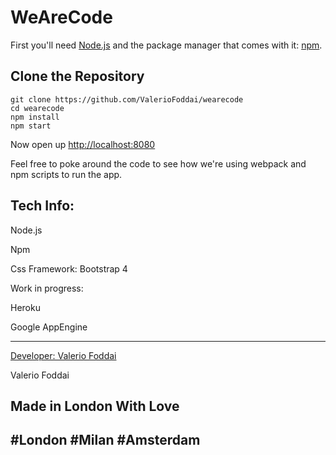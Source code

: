 # WeAreCode

First you'll need [Node.js](https://nodejs.org) and the package manager
that comes with it: [npm](https://www.npmjs.com/).

## Clone the Repository

```
git clone https://github.com/ValerioFoddai/wearecode
cd wearecode
npm install
npm start
```

Now open up [http://localhost:8080](http://localhost:8080)

Feel free to poke around the code to see how we're using webpack and npm
scripts to run the app.

## Tech Info:

Node.js

Npm

Css Framework: Bootstrap 4

Work in progress:

Heroku

Google AppEngine

---
[Developer: Valerio Foddai ](http:foddai.com)

Valerio Foddai

## Made in London With Love

## #London #Milan #Amsterdam
